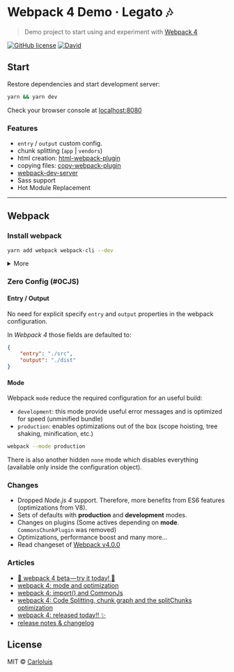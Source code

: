 # Webpack 4 Demo &middot; Legato :notes:

> Demo project to start using and experiment with [Webpack 4](https://webpack.js.org/)

[![GitHub license](https://img.shields.io/github/license/carloluis/webpack-demo.svg)](https://github.com/carloluis/webpack-demo/blob/master/LICENSE)
[![David](https://img.shields.io/david/dev/carloluis/webpack-demo.svg)](https://david-dm.org/carloluis/webpack-demo?type=dev)

## Start

Restore dependencies and start development server:

```bash
yarn && yarn dev
```

Check your browser console at [localhost:8080](http://localhost:8080/)

### Features

* `entry` / `output` custom config.
* chunk splitting (`app` | `vendors`)
* html creation: [html-webpack-plugin](https://github.com/jantimon/html-webpack-plugin)
* copying files: [copy-webpack-plugin](https://github.com/webpack-contrib/copy-webpack-plugin)
* [webpack-dev-server](https://github.com/webpack/webpack-dev-server)
* Sass support
* Hot Module Replacement

----

## Webpack

### Install webpack

```bash
yarn add webpack webpack-cli --dev
```

<details>
<summary>More</summary>

This project started with `Webpack 4` in beta version:

```bash
# add webpack 4 (currently on 4.0.0-beta.2)
yarn add webpack@next webpack-cli --dev
```

</details>

### Zero Config (#0CJS)

#### Entry / Output

No need for explicit specify `entry` and `output` properties in the webpack configuration.

In _Webpack 4_ those fields are defaulted to:

```json
{
    "entry": "./src",
    "output": "./dist"
}
```

#### Mode

Webpack `mode` reduce the required configuration for an useful build:

* `development`: this mode provide useful error messages and is optimized for speed (unminified bundle)
* `production`: enables optimizations out of the box (scope hoisting, tree shaking, minification, etc.)

```bash
webpack --mode production
```

There is also another hidden `none` mode which disables everything (available only inside the configuration object).

### Changes

- Dropped _Node.js 4_ support. Therefore, more benefits from ES6 features (optimizations from V8).
- Sets of defaults with **production** and **development** modes.
- Changes on plugins (Some actives depending on **mode**. `CommonsChunkPlugin` was removed)
- Optimizations, performance boost and many more...
- Read changeset of [Webpack v4.0.0](https://github.com/webpack/webpack/releases/tag/v4.0.0) 

### Articles

- [:rocket: webpack 4 beta — try it today! :rocket:](https://medium.com/webpack/webpack-4-beta-try-it-today-6b1d27d7d7e2)
- [webpack 4: mode and optimization](https://medium.com/webpack/webpack-4-mode-and-optimization-5423a6bc597a)
- [webpack 4: import() and CommonJs](https://medium.com/webpack/webpack-4-import-and-commonjs-d619d626b655)
- [webpack 4: Code Splitting, chunk graph and the splitChunks optimization](https://medium.com/webpack/webpack-4-code-splitting-chunk-graph-and-the-splitchunks-optimization-be739a861366)
- [webpack 4: released today!! :sparkles:](https://medium.com/webpack/webpack-4-released-today-6cdb994702d4)
- [release notes & changelog](https://github.com/webpack/webpack/releases)

## License

MIT © [Carloluis](https://github.com/carloluis)
